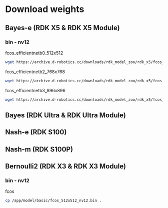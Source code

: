 # Download weights


## Bayes-e (RDK X5 & RDK X5 Module)
### bin - nv12
fcos_efficientnetb0_512x512
```bash
wget https://archive.d-robotics.cc/downloads/rdk_model_zoo/rdk_x5/fcos_efficientnetb0_detect_512x512_bayese_nv12.bin
```

fcos_efficientnetb2_768x768
```bash
wget https://archive.d-robotics.cc/downloads/rdk_model_zoo/rdk_x5/fcos_efficientnetb2_detect_768x768_bayese_nv12.bin
```

fcos_efficientnetb3_896x896
```bash
wget https://archive.d-robotics.cc/downloads/rdk_model_zoo/rdk_x5/fcos_efficientnetb3_detect_896x896_bayese_nv12.bin
```

## Bayes (RDK Ultra & RDK Ultra Module)


## Nash-e (RDK S100)


## Nash-m (RDK S100P)


## Bernoulli2 (RDK X3 & RDK X3 Module)
### bin - nv12
fcos
```bash
cp /app/model/basic/fcos_512x512_nv12.bin .
```